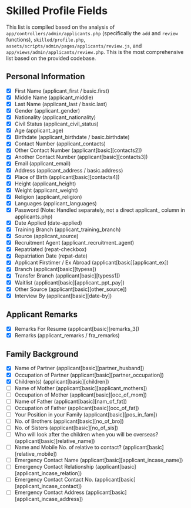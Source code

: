 # Skilled Profile Fields

This list is compiled based on the analysis of `app/controllers/admin/applicants.php` (specifically the `add` and `review` functions), `skilled/profile.php`, `assets/scripts/admin/pages/applicants/review.js`, and `app/views/admin/applicants/review.php`. This is the most comprehensive list based on the provided codebase.

## Personal Information
- [x] First Name (applicant_first / basic.first)
- [x] Middle Name (applicant_middle)
- [x] Last Name (applicant_last / basic.last)
- [x] Gender (applicant_gender)
- [x] Nationality (applicant_nationality)
- [x] Civil Status (applicant_civil_status)
- [x] Age (applicant_age)
- [x] Birthdate (applicant_birthdate / basic.birthdate)
- [x] Contact Number (applicant_contacts)
- [x] Other Contact Number (applicant[basic][contacts2])
- [x] Another Contact Number (applicant[basic][contacts3])
- [x] Email (applicant_email)
- [x] Address (applicant_address / basic.address)
- [x] Place of Birth (applicant[basic][contacts4])
- [x] Height (applicant_height)
- [x] Weight (applicant_weight)
- [x] Religion (applicant_religion)
- [x] Languages (applicant_languages)
- [x] Password (Note: Handled separately, not a direct applicant_ column in applicants.php)
- [x] Date Applied (date-applied)
- [x] Training Branch (applicant_training_branch)
- [x] Source (applicant_source)
- [x] Recruitment Agent (applicant_recruitment_agent)
- [x] Repatriated (repat-checkbox)
- [x] Repatriation Date (repat-date)
- [x] Applicant Firstimer / Ex Abroad (applicant[basic][applicant_ex])
- [x] Branch (applicant[basic][typess])
- [x] Transfer Branch (applicant[basic][typess1])
- [x] Waitlist (applicant[basic][applicant_ppt_pay])
- [x] Other Source (applicant[basic][other_source])
- [x] Interview By (applicant[basic][date-by])

## Applicant Remarks
- [x] Remarks For Resume (applicant[basic][remarks_3])
- [x] Remarks (applicant_remarks / fra_remarks)

## Family Background
- [x] Name of Partner (applicant[basic][partner_husband])
- [x] Occupation of Partner (applicant[basic][partner_occupation])
- [x] Children(s) (applicant[basic][children])
- [ ] Name of Mother (applicant[basic][applicant_mothers])
- [ ] Occupation of Mother (applicant[basic][occ_of_mom])
- [ ] Name of Father (applicant[basic][nam_of_fat])
- [ ] Occupation of Father (applicant[basic][occ_of_fat])
- [ ] Your Position in your Family (applicant[basic][pos_in_fam])
- [ ] No. of Brothers (applicant[basic][no_of_bro])
- [ ] No. of Sisters (applicant[basic][no_of_sis])
- [ ] Who will look after the children when you will be overseas? (applicant[basic][relative_name])
- [ ] Name and Mobile No. of relative to contact? (applicant[basic][relative_mobile])
- [ ] Emergency Contact Name (applicant[basic][applicant_incase_name])
- [ ] Emergency Contact Relationship (applicant[basic][applicant_incase_relation])
- [ ] Emergency Contact Contact No. (applicant[basic][applicant_incase_contact])
- [ ] Emergency Contact Address (applicant[basic][applicant_incase_address])